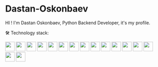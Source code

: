 # Dastan-Oskonbaev
HI ! I'm Dastan Oskonbaev, Python Backend Developer, it's my profile.

🛠️ Technology stack:
<p align="left">
  <img src="https://img.shields.io/badge/-Python-3776AB?style=flat&logo=Python&logoColor=white" height="30" />
  <img src="https://img.shields.io/badge/-Django-092E20?style=flat&logo=Django&logoColor=white" height="30" />
  <img src="https://img.shields.io/badge/-DjangoRestFramework-092E20?style=flat&logo=Django&logoColor=white" height="30" />
  <img src="https://img.shields.io/badge/-PostgreSQL-336791?style=flat&logo=postgresql&logoColor=white" height="30" />
  <img src="https://img.shields.io/badge/-SQL-003B57?style=flat&logo=SQLite3&logoColor=white" height="30" />
  <img src="https://img.shields.io/badge/-Redis-D82C20?style=flat&logo=Redis&logoColor=white" height="30" />
  <img src="https://img.shields.io/badge/-Celery-37814A?style=flat&logo=Celery&logoColor=white" height="30" />
  <img src="https://img.shields.io/badge/-Git-F05032?style=flat&logo=git&logoColor=white" height="30" />
  <img src="https://img.shields.io/badge/-Nginx-009639?style=flat&logo=nginx&logoColor=white" height="30" />
  <img src="https://img.shields.io/badge/-Docker-2496ED?style=flat&logo=Docker&logoColor=white" height="30" />
  <img src="https://img.shields.io/badge/-DockerCompose-2496ED?style=flat&logo=Docker&logoColor=white" height="30" />
  <img src="https://img.shields.io/badge/-AWS-232F3E?style=flat&logo=amazonaws&logoColor=white" height="30" />
  <img src="https://img.shields.io/badge/-TelegramAPI-2CA5E0?style=flat&logo=Telegram&logoColor=white" height="30" />
  <img src="https://img.shields.io/badge/-HTML5-E34F26?style=flat&logo=html5&logoColor=white" height="30" />
  <img src="https://img.shields.io/badge/-CSS3-1572B6?style=flat&logo=css3&logoColor=white" height="30" />
  <img src="https://img.shields.io/badge/-Bootstrap-7952B3?style=flat&logo=bootstrap&logoColor=white" height="30" />
</p>


